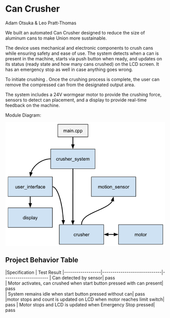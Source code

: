 # Can Crusher  
Adam Otsuka & Leo Pratt-Thomas

We built an automated Can Crusher designed to reduce the size of aluminum cans to make Union more sustainable. 

The device uses mechanical and electronic components to crush cans while ensuring safety and ease of use. The system detects when a can is present in the machine, starts via push button when ready, and updates on its status (ready state and how many cans crushed) on the LCD screen. It has an emergency stop as well in case anything goes wrong.

To initiate crushing . Once the crushing process is complete, the user can remove the compressed can from the designated output area.  

The system includes a 24V wormgear motor to provide the crushing force, sensors to detect can placement, and a display to provide real-time feedback on the machine.

Module Diagram:  

![Module DIAGRAM](https://github.com/4damo5/Can_Crusher/blob/master/Block_Diagram.png)

## Project Behavior Table

|Specification                                                                            |        Test Result
|------------------|-----------------------------|----------------------
| Can detected by sensor|         pass         
| Motor activates, can crushed when start button pressed with can present|         pass     
| System remains idle when start button pressed without can| pass                                                                  
|motor stops and count is updated on LCD when motor reaches limit switch| pass
| Motor stops and LCD is updated when Emergency Stop pressed| pass
